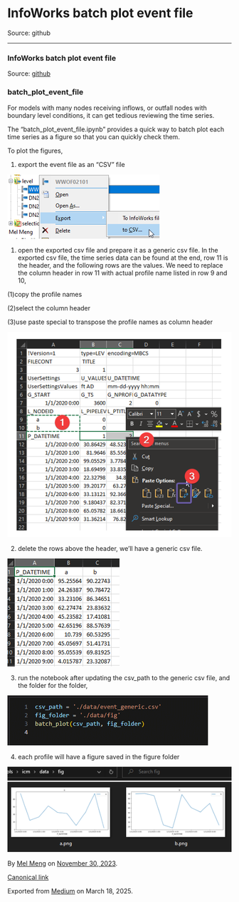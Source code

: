 # InfoWorks batch plot event file

Source: github

---

### InfoWorks batch plot event file

Source: [github](https://github.com/mel-meng/hhnote/tree/main/tools/icm)

### batch\_plot\_event\_file

For models with many nodes receiving inflows, or outfall nodes with boundary level conditions, it can get tedious reviewing the time series.

The “batch\_plot\_event\_file.ipynb” provides a quick way to batch plot each time series as a figure so that you can quickly check them.

To plot the figures,

1. export the event file as an “CSV” file

![](images\0_YMlcX_1HrSjpvk7w.png)

1. open the exported csv file and prepare it as a generic csv file. In the exported csv file, the time series data can be found at the end, row 11 is the header, and the following rows are the values. We need to replace the column header in row 11 with actual profile name listed in row 9 and 10,

(1)copy the profile names

(2)select the column header

(3)use paste special to transpose the profile names as column header

![](images\0_hhO_hg_R7g03rsXO.png)

2. delete the rows above the header, we’ll have a generic csv file.

![](images\0_-MRPiyYXKB8ERMoT.png)

3. run the notebook after updating the csv\_path to the generic csv file, and the folder for the folder,

![](images\0_v1kQOYXnDD5q5nXL.png)

4. each profile will have a figure saved in the figure folder

![](images\0_MbJ4m1FIyiNgT5JF.png)

By [Mel Meng](https://medium.com/@mel-meng-pe) on [November 30, 2023](https://medium.com/p/9df083cb8ebc).

[Canonical link](https://medium.com/@mel-meng-pe/infoworks-batch-plot-event-file-9df083cb8ebc)

Exported from [Medium](https://medium.com) on March 18, 2025.